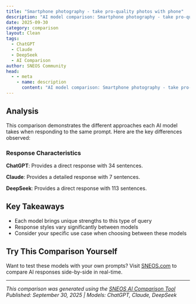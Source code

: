 ```yaml
---
title: "Smartphone photography - take pro-quality photos with phone"
description: "AI model comparison: Smartphone photography - take pro-quality photos with phone..."
date: 2025-09-30
category: comparison
layout: Clean
tags:
  - ChatGPT
  - Claude
  - DeepSeek
  - AI Comparison
author: SNEOS Community
head:
  - - meta
    - name: description
      content: "AI model comparison: Smartphone photography - take pro-quality photos with phone..."
---
```


<ChatComparison
  title="Smartphone photography - take pro-quality photos with phone"
  prompt="Smartphone photography - take pro-quality photos with phone"
  :responses='{
    "ChatGPT": "Taking professional-quality photos with your smartphone is entirely possible with the right techniques and tools. Here are some tips to help you capture stunning images using your phone:\n\n### 1. Understand Your Phone Camera\n- **Explore Camera Settings:** Learn about the different modes (portrait, night, panorama) and manual controls (ISO, shutter speed, exposure).\n- **Use the Highest Resolution:** Set your camera to capture images at the highest resolution or quality available.\n\n### 2. Composition Techniques\n- **Rule of Thirds:** Enable the grid lines on your camera and position your subject along these lines or their intersections.\n- **Leading Lines:** Use natural lines (roads, fences) in the scene to guide the viewer\u2019s eye toward the subject.\n- **Framing:** Use elements like windows, arches, or branches to frame your subject.\n- **Symmetry and Patterns:** Look for symmetry or repeating patterns for visual interest.\n- **Background:** Keep the background simple to avoid distractions unless it adds context to the subject.\n\n### 3. Lighting\n- **Use Natural Light:** Early morning and late afternoon (golden hour) provide soft, warm light ideal for photos.\n- **Avoid Harsh Light:** Midday sunlight can create strong shadows; seek shaded areas or diffuse the light if possible.\n- **Use Reflectors:** Even a piece of white paper can bounce light onto your subject to reduce shadows.\n- **Low Light:** Use night mode or keep steady using a tripod; avoid zooming in as it reduces quality.\n\n### 4. Focus and Exposure\n- **Tap to Focus:** Always tap on your subject on the screen to ensure it\u0027s sharp.\n- **Adjust Exposure:** Swipe up or down (on many phones) to brighten or darken the image as needed.\n\n### 5. Use a Tripod or Stabilizer\n- This minimizes shake, especially in low-light or long-exposure shots.\n\n### 6. Editing\n- Use apps like Adobe Lightroom, Snapseed, or VSCO to enhance your photos.\n- Adjust brightness, contrast, saturation, sharpness, and crop for better composition.\n- Avoid over-editing; keep it natural.\n\n### 7. Use External Lenses\n- Clip-on lenses (wide-angle, macro, telephoto) can expand your creative options.\n\n### 8. Avoid Digital Zoom\n- Instead, move closer to your subject for better clarity.\n\n### 9. Shoot in RAW (if available)\n- RAW files retain more image data, allowing better control in editing.\n\n### 10. Practice\n- Experiment with different angles, perspectives, and subjects to improve your skills.\n\n---\n\nBy applying these techniques, your smartphone photography can reach a professional level without needing expensive equipment. Happy shooting!",
    "Claude": "# Pro-Quality Smartphone Photography Guide\n\n## Master Your Camera Settings\n\n### **Manual Mode Essentials**\n- **ISO**: Keep as low as possible (100-400) to reduce noise\n- **Shutter Speed**: Use faster speeds (1/60s\u002B) for sharp handheld shots\n- **Focus**: Tap to focus on your main subject, use focus peaking if available\n- **Exposure Compensation**: Adjust brightness without changing other settings\n\n### **Key Camera Features to Use**\n- **RAW format**: Captures more data for better editing flexibility\n- **Gridlines**: Enable rule of thirds for better composition\n- **Manual focus**: For precise control in challenging conditions\n- **Histogram**: Monitor exposure levels in real-time\n\n## Composition Techniques\n\n### **Rule of Thirds**\n- Place subjects along grid lines or intersections\n- Horizon on upper or lower third, not center\n- Creates more dynamic, visually interesting images\n\n### **Leading Lines**\n- Use roads, fences, or architectural elements\n- Guide the viewer\u0027s eye through the frame\n- Create depth and dimension\n\n### **Framing \u0026 Depth**\n- Include foreground, middle ground, and background elements\n- Use doorways, branches, or structures as natural frames\n- Creates layers and visual interest\n\n## Lighting Mastery\n\n### **Golden Hour Magic**\n- Shoot 1 hour after sunrise or before sunset\n- Provides warm, soft, flattering light\n- Reduces harsh shadows and contrast\n\n### **Blue Hour**\n- 30 minutes after sunset or before sunrise\n- Perfect for cityscapes and architectural shots\n- Balances artificial and natural light\n\n### **Overcast Advantage**\n- Clouds act as a natural softbox\n- Even lighting perfect for portraits\n- Reduces harsh shadows and bright spots\n\n## Advanced Techniques\n\n### **HDR (High Dynamic Range)**\n- Use for high-contrast scenes\n- Captures detail in both shadows and highlights\n- Don\u0027t overprocess - keep it natural\n\n### **Focus Stacking**\n- Take multiple shots at different focus points\n- Blend for maximum sharpness throughout\n- Great for macro and landscape photography\n\n### **Long Exposure**\n- Use tripod or stable surface\n- Create motion blur in water or clouds\n- Use ND filters or built-in long exposure modes\n\n## Essential Accessories\n\n### **Must-Have Gear**\n- **Tripod**: Crucial for sharp images in low light\n- **Lens attachments**: Wide-angle, macro, or telephoto\n- **Polarizing filter**: Reduces reflections, enhances skies\n- **External lighting**: LED panels or reflectors\n\n### **Smartphone-Specific Tools**\n- **Gimbal stabilizer**: For smooth video and sharp photos\n- **Lens cleaning kit**: Keep optics spotless\n- **Power bank**: Extended shooting sessions\n- **Camera remote**: Minimize camera shake\n\n## Post-Processing Tips\n\n### **Essential Apps**\n- **Lightroom Mobile**: Professional-grade editing\n- **Snapseed**: Free, powerful editing tools\n- **VSCO**: Film-inspired filters and adjustments\n\n### **Key Editing Steps**\n1. **Basic adjustments**: Exposure, highlights, shadows\n2. **Color grading**: Enhance mood and atmosphere\n3. **Sharpening**: Subtle enhancement for crisp details\n4. **Noise reduction**: Clean up high-ISO images\n\n## Pro Tips for Better Results\n\n### **Stability \u0026 Sharpness**\n- Use both hands, tuck elbows against body\n- Lean against walls or stable surfaces\n- Use timer or voice commands to avoid camera shake\n- Clean lens regularly for maximum clarity\n\n### **Portrait Photography**\n- Use portrait mode for natural background blur\n- Position subject 3-8 feet away for best effect\n- Watch for good catch-light in eyes\n- Avoid direct overhead lighting\n\n### **Landscape Photography**\n- Use wide-angle lens or mode\n- Include interesting foreground elements\n- Shoot in RAW for maximum editing flexibility\n- Check focus on distant objects\n\n## Common Mistakes to Avoid\n\n- **Over-editing**: Keep adjustments natural and realistic\n- **Ignoring backgrounds**: Always check what\u0027s behind your subject\n- **Poor timing**: Wait for better light instead of rushing\n- **Not experimenting**: Try different angles and perspectives\n- **Forgetting backup**: Save important shots to cloud storage\n\n## Practice Exercises\n\n1. **Daily Photo Challenge**: Take one intentional photo daily\n2. **Single Subject Series**: Photograph one object in 10 different ways\n3.",
    "DeepSeek": "Of course! You\u0027re right\u2014today\u0027s smartphones are incredibly powerful cameras that live in our pockets. \u0022Pro-quality\u0022 is less about the gear and more about the photographer\u0027s knowledge and technique.\n\nHere is a comprehensive guide to taking pro-quality photos with your smartphone, broken down into key areas.\n\n---\n\n### Part 1: Master Your Mindset (The \u0022Pro\u0022 Philosophy)\n\n1.  **Your Phone is a Camera:** The first step is to stop thinking of it as a \u0022phone that takes pictures\u0022 and start thinking of it as a \u0022camera that makes calls.\u0022 This mental shift makes you more intentional.\n2.  **Light is Everything:** Pros will always say this. No amount of megapixels can beat beautiful, well-used light. Your primary goal is to find and harness good light.\n3.  **Composition Over Megapixels:** A beautifully composed 12MP photo is infinitely better than a poorly composed 108MP one.\n4.  **Post-Processing is Non-Negotiable:** Pro photos are rarely straight out of the camera (SOOC). Editing is the final, crucial step to making your vision come to life.\n\n---\n\n### Part 2: The Technical Foundation (Getting the Shot Right)\n\n#### A. Nail the Focus and Exposure\n*   **Tap to Focus:** Tap your screen on your main subject. This tells the camera what\u0027s most important.\n*   **Control Exposure Manually:** After tapping to focus, a little sun icon or slider will appear. Slide your finger up or down to brighten or darken the image **before** you take the shot. Don\u0027t rely on fixing a dark photo later.\n\n#### B. Shoot in \u0022Pro\u0022 or \u0022Manual\u0022 Mode\nIf your phone has it, **use it.** This is the single biggest step towards pro-quality. It gives you control over:\n*   **ISO:** The sensor\u0027s sensitivity to light. Keep it as LOW as possible (e.g., 50-200) to avoid grain (noise). Increase it only in very dark situations.\n*   **Shutter Speed:** How long the shutter stays open. Use fast speeds (1/250s\u002B) to freeze motion (sports, kids). Use slow speeds (1/15s or slower) for creative blur (light trails, smooth water). **Use a tripod for slow speeds!**\n*   **White Balance (WB):** Adjust this to make sure whites look white, not blue or orange. You can set it manually (e.g., Daylight, Cloudy, Tungsten) or use a custom Kelvin value for precision.\n*   **Focus:** Switch between Auto and Manual Focus for tricky situations.\n\n#### C. Shoot in RAW Format (If Available)\nRAW files (like DNG) capture vastly more data than JPEGs. They look flat out of the camera but give you immense flexibility in editing to recover shadows/highlights and adjust colors without losing quality. **This is a game-changer.**\n\n---\n\n### Part 3: The Art of Composition (Arranging Your Shot)\n\nThese are timeless rules that work regardless of your camera.\n\n1.  **Rule of Thirds:** Turn on the gridlines in your camera settings. Place your subject where the lines intersect for a more dynamic and balanced photo.\n2.  **Leading Lines:** Use natural lines (roads, paths, fences, rivers) to lead the viewer\u0027s eye *into* the photograph and towards your subject.\n3.  **Find Framing:** Use elements like windows, archways, or tree branches to frame your subject, adding depth and focusing attention.\n4.  **Play with Perspective:** Don\u0027t just shoot from eye level. Get down low, climb up high, or shoot from the hip. Changing your angle can make a mundane scene extraordinary.\n5.  **Embrace Negative Space:** Leaving a lot of empty space (like a clear sky or a blank wall) around your subject can create a powerful, minimalist, and professional look.\n6.  **Look for Symmetry and Patterns:** The human eye is drawn to symmetry and repeating patterns. They create a sense of harmony and order.\n\n---\n\n### Part 4: Essential Smartphone Accessories\n\nYou don\u0027t need much, but a few small tools can elevate your game.\n\n*   **A Tripod (\u0026 Smartphone Mount):** Essential for low-light shots, long exposures, self-portraits, and ensuring razor-sharp images. Get a small, flexible one for travel.\n*   **A Lens Cleaning Cloth:** A smudged lens is the #1 cause of soft, hazy photos. Wipe it clean before every shoot.\n*   **External Storage/Cloud Backup:** Pros don\u0027t lose photos. Regularly back up your work.\n*   *Bonus/Advanced:*\n    *   **Moment Lenses:** Clip-on lenses (wide, tele, macro) that can significantly expand your phone\u0027s optical capabilities.\n    *   **External Light:** A small, portable LED light can work wonders for portraits or product shots in dim light.\n\n---\n\n### Part 5: The Magic of Editing (From Good to Pro)\n\nShoot with editing in mind. Here\u2019s a simple workflow using apps like **Lightroom Mobile** (highly recommended), **Snapseed**, or **VSCO**.\n\n1.  **Crop \u0026 Straighten:** First, fix your composition. Straighten horizons and crop to remove distractions.\n2.  **Adjust Exposure \u0026 Contrast:**\n    *   Increase **Exposure** if needed.\n    *   Boost **Contrast** almost always to add punch.\n    *   Adjust **Highlights** (pull down to recover detail in bright skies) and **Shadows** (lift up to reveal detail in dark areas).\n3.  **Work with Color:**\n    *   Increase **Vibrance** for a smart color boost (it\u0027s more subtle than Saturation).\n    *   Adjust **White Balance** to get the colors looking natural or creative.\n4.  **Add Sharpening \u0026 Reduce Noise:**\n    *   Apply a moderate amount of **Sharpening**.\n    *   Use **Noise Reduction** if you shot with a high ISO.\n5.  **Create a \u0022Look\u0022 (Presets/Filters):** Once you develop an editing style you like, you can save it as a preset to apply to similar photos for a consistent look.\n\n---\n\n### Part 6: Pro Tips for Specific Situations\n\n*   **Portraits:**\n    *   Use \u0022Portrait Mode\u0022 wisely. It works best with a clear subject and a busy background.\n    *   Shoot during the **\u0022Golden Hour\u0022** (hour after sunrise/before sunset) for the most flattering light.\n    *   Get on eye-level with your subject.\n*   **Landscapes:**\n    *   Use a tripod and a low ISO for maximum clarity.\n    *   Use the ultra-wide lens for epic scale, but the main lens often has better quality.\n    *   Look for a foreground element to create a sense of depth.\n*   **Low Light:**\n    *   **Use a tripod.** This is non-negotiable.\n    *   Use Night Mode, or better yet, use Pro Mode with a low ISO and a slow shutter speed (e.g., 2-10 seconds).\n    *   Avoid using the flash.\n*   **Macro:**\n    *   Get *very* close. Use your phone\u0027s macro mode if it has one, or get a clip-on macro lens.\n    *   Ensure your subject is perfectly still and that you have good, even light.\n\n### Your Action Plan:\n\n1.  **Today:** Clean your lens and turn on the camera grid.\n2.  **This Week:** Experiment with tapping to focus and manually adjusting exposure for every shot.\n3.  **This Month:** Dive into your phone\u0027s Pro/Manual mode. Take the same photo with Auto and Manual settings to see the difference.\n4.  **Ongoing:** Download a powerful editing app like Lightroom Mobile and practice the basic editing workflow.\n\nThe best camera is the one you have with you. By mastering these techniques, you\u0027ll stop taking snapshots and start creating photographs you\u0027ll be proud to call your own."
  }'
  published-date="22:46"
/>

## Analysis

This comparison demonstrates the different approaches each AI model takes when responding to the same prompt. Here are the key differences observed:

### Response Characteristics

**ChatGPT**: Provides a direct response with 34 sentences. 

**Claude**: Provides a detailed response with 7 sentences. 

**DeepSeek**: Provides a direct response with 113 sentences. 

## Key Takeaways

- Each model brings unique strengths to this type of query
- Response styles vary significantly between models
- Consider your specific use case when choosing between these models

## Try This Comparison Yourself

Want to test these models with your own prompts? Visit [SNEOS.com](https://sneos.com) to compare AI responses side-by-side in real-time.

---

*This comparison was generated using the [SNEOS AI Comparison Tool](https://sneos.com)*
*Published: September 30, 2025 | Models: ChatGPT, Claude, DeepSeek*

